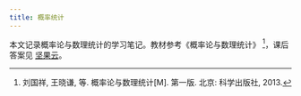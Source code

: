 ```yaml
---
title: 概率统计
---
```


本文记录概率论与数理统计的学习笔记。教材参考《概率论与数理统计》 [^nnu-book]，课后答案见 [坚果云](https://www.jianguoyun.com/p/DaM9XDQQo7-eDRjLnPYFIAA)。

[^nnu-book]: 刘国祥, 王晓谦, 等. 概率论与数理统计[M]. 第一版. 北京: 科学出版社, 2013.
